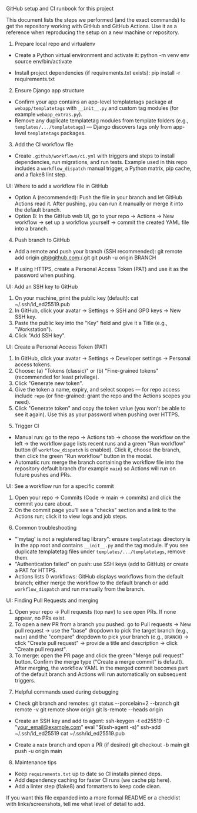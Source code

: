 GitHub setup and CI runbook for this project

This document lists the steps we performed (and the exact commands) to get the repository working with GitHub and GitHub Actions. Use it as a reference when reproducing the setup on a new machine or repository.

1) Prepare local repo and virtualenv

- Create a Python virtual environment and activate it:
  python -m venv env
  source env/bin/activate

- Install project dependencies (if requirements.txt exists):
  pip install -r requirements.txt

2) Ensure Django app structure

- Confirm your app contains an app-level templatetags package at `webapp/templatetags` with `__init__.py` and custom tag modules (for example `webapp_extras.py`).
- Remove any duplicate templatetag modules from template folders (e.g., `templates/.../templatetags`) — Django discovers tags only from app-level `templatetags` packages.

3) Add the CI workflow file

- Create `.github/workflows/ci.yml` with triggers and steps to install dependencies, run migrations, and run tests. Example used in this repo includes a `workflow_dispatch` manual trigger, a Python matrix, pip cache, and a flake8 lint step.

UI: Where to add a workflow file in GitHub

- Option A (recommended): Push the file in your branch and let GitHub Actions read it. After pushing, you can run it manually or merge it into the default branch.
- Option B: In the GitHub web UI, go to your repo → Actions → New workflow → set up a workflow yourself → commit the created YAML file into a branch.

4) Push branch to GitHub

- Add a remote and push your branch (SSH recommended):
  git remote add origin git@github.com:<your-user>/<your-repo>.git
  git push -u origin BRANCH

- If using HTTPS, create a Personal Access Token (PAT) and use it as the password when pushing.

UI: Add an SSH key to GitHub

1. On your machine, print the public key (default):
   cat ~/.ssh/id_ed25519.pub
2. In GitHub, click your avatar → Settings → SSH and GPG keys → New SSH key.
3. Paste the public key into the "Key" field and give it a Title (e.g., "Workstation").
4. Click "Add SSH key".

UI: Create a Personal Access Token (PAT)

1. In GitHub, click your avatar → Settings → Developer settings → Personal access tokens.
2. Choose: (a) "Tokens (classic)" or (b) "Fine-grained tokens" (recommended for least privilege).
3. Click "Generate new token".
4. Give the token a name, expiry, and select scopes — for repo access include `repo` (or fine-grained: grant the repo and the Actions scopes you need).
5. Click "Generate token" and copy the token value (you won't be able to see it again). Use this as your password when pushing over HTTPS.

5) Trigger CI

- Manual run: go to the repo → Actions tab → choose the workflow on the left → the workflow page lists recent runs and a green "Run workflow" button (if `workflow_dispatch` is enabled). Click it, choose the branch, then click the green "Run workflow" button in the modal.
- Automatic run: merge the branch containing the workflow file into the repository default branch (for example `main`) so Actions will run on future pushes and PRs.

UI: See a workflow run for a specific commit

1. Open your repo → Commits (Code → main → commits) and click the commit you care about.
2. On the commit page you'll see a "checks" section and a link to the Actions run; click it to view logs and job steps.

6) Common troubleshooting

- "'mytag' is not a registered tag library": ensure `templatetags` directory is in the app root and contains `__init__.py` and the tag module. If you see duplicate templatetag files under `templates/.../templatetags`, remove them.
- "Authentication failed" on push: use SSH keys (add to GitHub) or create a PAT for HTTPS.
- Actions lists 0 workflows: GitHub displays workflows from the default branch; either merge the workflow to the default branch or add `workflow_dispatch` and run manually from the branch.

UI: Finding Pull Requests and merging

1. Open your repo → Pull requests (top nav) to see open PRs. If none appear, no PRs exist.
2. To open a new PR from a branch you pushed: go to Pull requests → New pull request → use the "base" dropdown to pick the target branch (e.g., `main`) and the "compare" dropdown to pick your branch (e.g., `BRANCH`) → click "Create pull request" → provide a title and description → click "Create pull request".
3. To merge: open the PR page and click the green "Merge pull request" button. Confirm the merge type ("Create a merge commit" is default). After merging, the workflow YAML in the merged commit becomes part of the default branch and Actions will run automatically on subsequent triggers.

7) Helpful commands used during debugging

- Check git branch and remotes:
  git status --porcelain=2 --branch
  git remote -v
  git remote show origin
  git ls-remote --heads origin

- Create an SSH key and add to agent:
  ssh-keygen -t ed25519 -C "your_email@example.com"
  eval "$(ssh-agent -s)"
  ssh-add ~/.ssh/id_ed25519
  cat ~/.ssh/id_ed25519.pub

- Create a `main` branch and open a PR (if desired)
  git checkout -b main
  git push -u origin main

8) Maintenance tips

- Keep `requirements.txt` up to date so CI installs pinned deps.
- Add dependency caching for faster CI runs (we cache pip here).
- Add a linter step (flake8) and formatters to keep code clean.


If you want this file expanded into a more formal README or a checklist with links/screenshots, tell me what level of detail to add.
